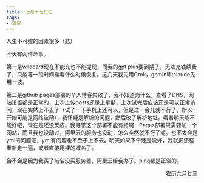 ```yaml
---
title: 七月十七日记
tags:
- 日记
---
```


人生不可控的因素很多（悲）

今天有两件坏事。

第一是wildcard现在不能充也不能提现，而我的gpt plus要到期了，无法充钱续费了，只能等一段时间看看什么时候恢复。这几天我先用Grok，gemini和claude先用一波。

第二是github pages部署的个人博客失效了，我不知道为什么，查看了DNS，网站设置都是正常的，上次上传posts还是上星期，上次试完后应该还是可以正常访问，现在突然上不去了（试了一下手机上还可以，但是过一会儿就不行了，所以一开始可能是网络波动），我怀疑是解析的问题，然后改了解析地址，看看明天能不能好吧，现在是还没反应。我寻思这个部署不能有错啊，Pages部署只需要加一个网站，而且我也没动过，阿里云的服务也没动，怎么突然就不行了呢。也不太会是yml的问题吧，yml有问题也不至于上不去。明天如果下午还是没好，我就把流程重新走一遍，或者直接用裸的域名了。

会不会是因为我买了域名没买服务器，阿里云给我办了。ping都是正常的。

<p align="right">农历六月廿三</p>
